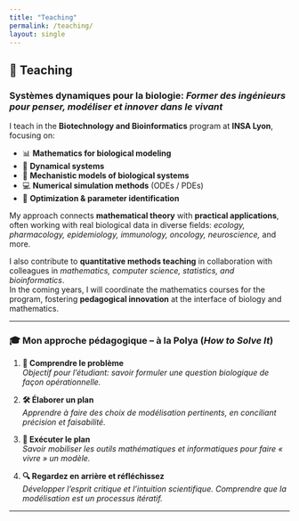 ```yaml
---
title: "Teaching"
permalink: /teaching/
layout: single
---
```


## 🧮 Teaching
### Systèmes dynamiques pour la biologie: *Former des ingénieurs pour penser, modéliser et innover dans le vivant*

I teach in the **Biotechnology and Bioinformatics** program at **INSA Lyon**, focusing on:

- 📊 **Mathematics for biological modeling**  
- 🔄 **Dynamical systems**  
- 🧬 **Mechanistic models of biological systems**  
- 💻 **Numerical simulation methods** (ODEs / PDEs)  
- 🎯 **Optimization & parameter identification**

My approach connects **mathematical theory** with **practical applications**, often working with real biological data in diverse fields: *ecology, pharmacology, epidemiology, immunology, oncology, neuroscience,* and more.

I also contribute to **quantitative methods teaching** in collaboration with colleagues in *mathematics, computer science, statistics, and bioinformatics*.  
In the coming years, I will coordinate the mathematics courses for the program, fostering **pedagogical innovation** at the interface of biology and mathematics.

---

### 🎓 Mon approche pédagogique – à la Polya (*How to Solve It*)

1. **📌 Comprendre le problème**  
   *Objectif pour l’étudiant: savoir formuler une question biologique de façon opérationnelle.*

2. **🛠 Élaborer un plan**  
   *Apprendre à faire des choix de modélisation pertinents, en conciliant précision et faisabilité.*

3. **🚀 Exécuter le plan**  
   *Savoir mobiliser les outils mathématiques et informatiques pour faire « vivre » un modèle.*

4. **🔍 Regardez en arrière et réfléchissez**  
   *Développer l’esprit critique et l’intuition scientifique. Comprendre que la modélisation est un processus itératif.*

---
